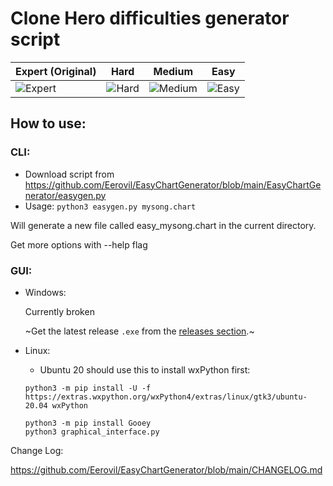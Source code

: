 
# Clone Hero difficulties generator script

| Expert (Original) | Hard | Medium | Easy |
| ----------- | ----------- | ----------- | ----------- |
| ![Expert](https://i.imgur.com/WtG1GTv.png) | ![Hard](https://i.imgur.com/AdyUjtP.png) | ![Medium](https://i.imgur.com/9jMFUvl.png) | ![Easy](https://i.imgur.com/9qaDY8b.png) |

## How to use:

### CLI:

* Download script from https://github.com/Eerovil/EasyChartGenerator/blob/main/EasyChartGenerator/easygen.py
* Usage: `python3 easygen.py mysong.chart`

Will generate a new file called easy_mysong.chart in the current directory.

Get more options with --help flag

### GUI:

* Windows:

  Currently broken 

  ~Get the latest release `.exe` from the [releases section](https://github.com/Eerovil/EasyChartGenerator/releases).~


* Linux:

    * Ubuntu 20 should use this to install wxPython first:
    ```
    python3 -m pip install -U -f https://extras.wxpython.org/wxPython4/extras/linux/gtk3/ubuntu-20.04 wxPython
    ```

  ```
  python3 -m pip install Gooey
  python3 graphical_interface.py
  ```


Change Log:

https://github.com/Eerovil/EasyChartGenerator/blob/main/CHANGELOG.md
